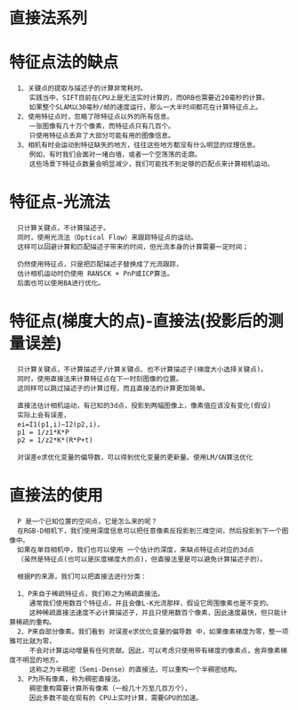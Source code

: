 # 直接法系列

# 特征点法的缺点
      1、关键点的提取与描述子的计算非常耗时。
         实践当中，SIFT目前在CPU上是无法实时计算的，而ORB也需要近20毫秒的计算。
         如果整个SLAM以30毫秒/帧的速度运行，那么一大半时间都花在计算特征点上。
      2、使用特征点时，忽略了除特征点以外的所有信息。
         一张图像有几十万个像素，而特征点只有几百个。
         只使用特征点丢弃了大部分可能有用的图像信息。
      3、相机有时会运动到特征缺失的地方，往往这些地方都没有什么明显的纹理信息。
         例如，有时我们会面对一堵白墙，或者一个空荡荡的走廓。
         这些场景下特征点数量会明显减少，我们可能找不到足够的匹配点来计算相机运动。


# 特征点-光流法
      只计算关键点，不计算描述子。
      同时，使用光流法（Optical Flow）来跟踪特征点的运动。
      这样可以回避计算和匹配描述子带来的时间，但光流本身的计算需要一定时间；
      
      仍然使用特征点，只是把匹配描述子替换成了光流跟踪，
      估计相机运动时仍使用 RANSCK + PnP或ICP算法。
      后面也可以使用BA进行优化。
      
# 特征点(梯度大的点)-直接法(投影后的测量误差)
      只计算关键点，不计算描述子/计算关键点、也不计算描述子(梯度大小选择关键点)。
      同时，使用直接法来计算特征点在下一时刻图像的位置。
      这同样可以跳过描述子的计算过程，而且直接法的计算更加简单。
      
      直接法估计相机运动，有已知的3d点，投影到两幅图像上，像素值应该没有变化(假设)
      实际上会有误差，
      ei=I1(p1,i)−I2(p2,i)，
      p1 = 1/z1*K*P   
      p2 = 1/z2*K*(R*P+t)   
      
      对误差e求优化变量的偏导数，可以得到优化变量的更新量。使用LM/GN算法优化
      
# 直接法的使用
      P 是一个已知位置的空间点，它是怎么来的呢？
      在RGB-D相机下，我们使用深度信息可以把任意像素反投影到三维空间，然后投影到下一个图像中。
      如果在单目相机中，我们也可以使用 一个估计的深度，来缺点特征点对应的3d点
      （虽然是特征点(也可以是灰度梯度大的点)，但直接法里是可以避免计算描述子的）。
      
      根据P的来源，我们可以把直接法进行分类：

      1、P来自于稀疏特征点，我们称之为稀疏直接法。
         通常我们使用数百个特征点，并且会像L-K光流那样，假设它周围像素也是不变的。
         这种稀疏直接法速度不必计算描述子，并且只使用数百个像素，因此速度最快，但只能计算稀疏的重构。
      2、P来自部分像素。我们看到 对误差e求优化变量的偏导数 中，如果像素梯度为零，整一项雅可比就为零，
         不会对计算运动增量有任何贡献。因此，可以考虑只使用带有梯度的像素点，舍弃像素梯度不明显的地方。
         这称之为半稠密（Semi-Dense）的直接法，可以重构一个半稠密结构。
      3、P为所有像素，称为稠密直接法。
         稠密重构需要计算所有像素（一般几十万至几百万个），
         因此多数不能在现有的 CPU上实时计算，需要GPU的加速。
         
         
         


